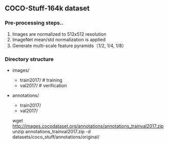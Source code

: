 ## COCO-Stuff-164k dataset

### Pre-processing steps..
1. Images are normalized to 512x512 resolution
2. ImageNet mean/std normalization is applied
3. Generate multi-scale feature pyramids（1/2, 1/4, 1/8）

### Directory structure
- images/
  - train2017/    # training
  - val2017/      # verification
- annotations/
  - train2017/   
  - val2017/

  wget http://images.cocodataset.org/annotations/annotations_trainval2017.zip
unzip annotations_trainval2017.zip -d datasets/coco_stuff/annotations/original/
